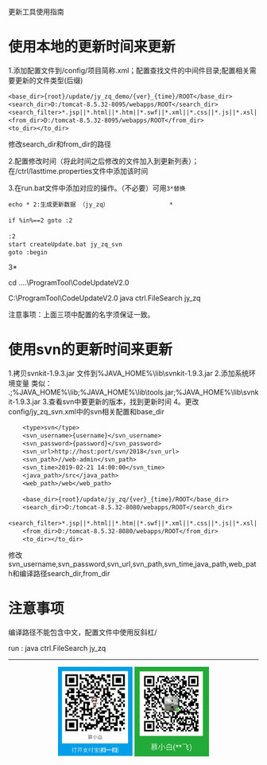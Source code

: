 更新工具使用指南





# 使用本地的更新时间来更新

1.添加配置文件到/config/项目简称.xml；配置查找文件的中间件目录;配置相关需要更新的文件类型(后缀)
```
<base_dir>{root}/update/jy_zq_demo/{ver}_{time}/ROOT</base_dir>
<search_dir>D:/tomcat-8.5.32-8095/webapps/ROOT</search_dir>
<search_filter>*.jsp||*.html||*.htm||*.swf||*.xml||*.css||*.js||*.xsl||*.png||*.jpg||*.gif||*.class</search_filter>
<from_dir>D:/tomcat-8.5.32-8095/webapps/ROOT</from_dir>
<to_dir></to_dir>
 ```
 修改search_dir和from_dir的路径

2.配置修改时间（将此时间之后修改的文件加入到更新列表）；在/ctrl/lasttime.properties文件中添加该时间

3.在run.bat文件中添加对应的操作。（不必要）可用`3*替换`

```
echo * 2:生成更新数据 （jy_zq）                 *

if %in%==2 goto :2

:2
start createUpdate.bat jy_zq_svn
goto :begin

```

3*

cd ..\..\ProgramTool\CodeUpdateV2.0

C:\ProgramTool\CodeUpdateV2.0
java ctrl.FileSearch jy_zq

注意事项：上面三项中配置的名字须保证一致。


# 使用svn的更新时间来更新

1.拷贝svnkit-1.9.3.jar 文件到%JAVA_HOME%\lib\svnkit-1.9.3.jar
2.添加系统环境变量 类似：               
 .;%JAVA_HOME%\lib;%JAVA_HOME%\lib\tools.jar;%JAVA_HOME%\lib\svnkit-1.9.3.jar
3.查看svn中要更新的版本，找到更新时间
4。更改config/jy_zq_svn.xml中的svn相关配置和base_dir

```
    <type>svn</type>
    <svn_username>{username}</svn_username>
    <svn_password>{password}</svn_password>
    <svn_url>http://host:port/svn/2018</svn_url>
    <svn_path>//web-admin</svn_path>
    <svn_time>2019-02-21 14:00:00</svn_time>  
    <java_path>/src</java_path>
    <web_path>/web</web_path>  
    
    <base_dir>{root}/update/jy_zq/{ver}_{time}/ROOT</base_dir>
    <search_dir>D:/tomcat-8.5.32-8080/webapps/ROOT</search_dir>
    <search_filter>*.jsp||*.html||*.htm||*.swf||*.xml||*.css||*.js||*.xsl||*.png||*.jpg||*.gif||*.class</search_filter>
    <from_dir>D:/tomcat-8.5.32-8080/webapps/ROOT</from_dir>
    <to_dir></to_dir>
``` 
修改svn_username,svn_password,svn_url,svn_path,svn_time,java_path,web_path和编译路径search_dir,from_dir

# 注意事项

编译路径不能包含中文，配置文件中使用反斜杠/

run : java ctrl.FileSearch jy_zq

------------------------------------------------------------------------------------------------------------
<div align="center">
<img src="https://github.com/muxiaobai/muxiaobai.github.io/blob/master/img/alipay.jpg" height="180" width="150" >
<img src="https://github.com/muxiaobai/muxiaobai.github.io/blob/master/img/wechatpay.png" height="180" width="150" >
 </div>
